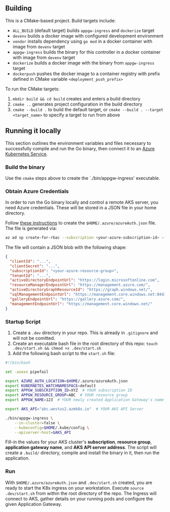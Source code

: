 ## Building

This is a CMake-based project. Build targets include:

- `ALL_BUILD` (default target) builds `appgw-ingress` and `dockerize` target
- `devenv` builds a docker image with configured development environment
- `vendor` installs dependency using `go mod` in a docker container with image from `devenv` target
- `appgw-ingress` builds the binary for this controller in a docker container with image from `devenv` target
- `dockerize` builds a docker image with the binary from `appgw-ingress` target
- `dockerpush` pushes the docker image to a container registry with prefix defined in CMake variable `<deployment_push_prefix>`

To run the CMake targets:

1. `mkdir build && cd build` creates and enters a build directory
2. `cmake ..` generates project configuration in the build directory
3. `cmake --build .` to build the default target,
    or `cmake --build . --target <target_name>` to specify a target to run from above


## Running it locally
This section outlines the environment variables and files necessary to successfully compile and run the Go binary, then connect it to an [Azure Kubernetes Service](https://docs.microsoft.com/en-us/azure/aks/intro-kubernetes).

### Build the binary
Use the `cmake` steps above to create the `./bin/appgw-ingress' executable.

### Obtain Azure Credentials

In order to run the Go binary locally and control a remote AKS server, you need Azure credentials. These will be stored in a JSON file in your home directory.

Follow [these instructions](https://docs.microsoft.com/en-us/dotnet/api/overview/azure/containerinstance?view=azure-dotnet#authentication) to create the `$HOME/.azure/azureAuth.json` file. The file is generated via:
```bash
az ad sp create-for-rbac --subscription <your-azure-subscription-id> --sdk-auth > $HOME/.azure/azureAuth.json
```
The file will contain a JSON blob with the following shape:
```json
{
  "clientId": "...",
  "clientSecret": "...",
  "subscriptionId": "<your-azure-resource-group>",
  "tenantId": "...",
  "activeDirectoryEndpointUrl": "https://login.microsoftonline.com",
  "resourceManagerEndpointUrl": "https://management.azure.com/",
  "activeDirectoryGraphResourceId": "https://graph.windows.net/",
  "sqlManagementEndpointUrl": "https://management.core.windows.net:8443/",
  "galleryEndpointUrl": "https://gallery.azure.com/",
  "managementEndpointUrl": "https://management.core.windows.net/"
}
```

### Startup Script
1. Create a `.dev` directory in your repo. This is already in `.gitignore` and will not be comitted.
1. Create an executable bash file in the root directory of this repo: `touch .dev/start.sh && chmod +x .dev/start.sh`
1. Add the following bash script to the `start.sh` file:
```bash
#!/bin/bash

set -auexo pipefail

export AZURE_AUTH_LOCATION=$HOME/.azure/azureAuth.json
export KUBERNETES_WATCHNAMESPACE=default
export APPGW_SUBSCRIPTION_ID=XYZ  # YOUR subscription ID
export APPGW_RESOURCE_GROUP=ABC  # YOUR resource group
export APPGW_NAME=123  # YOUR newly created Application Gateway's name

export AKS_API="abc.westus2.azmk8s.io"  # YOUR AKS API Server

./bin/appgw-ingress \
    --in-cluster=false \
    --kubeconfig=$HOME/.kube/config \
    --apiserver-host=$AKS_API

```
Fill-in the values for your AKS cluster's **subscription**, **resource group**, **application gateway name**, and **AKS API server address**. The script will create a `.build/` directory, compile and install the binary in it, then run the application.

### Run
With `$HOME/.azure/azureAuth.json` and `.dev/start.sh` created, you are ready to start the K8s ingress on your workstation. Execute `source .dev/start.sh` from within the root directory of the repo. The Ingress will connect to AKS, gather details on your running pods and configure the given Application Gateway.
